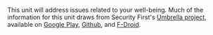 This unit will address issues related to your well-being. Much of the information for this unit draws from Security First's [Umbrella project](https://secfirst.org/index.html), available on [Google Play](https://play.google.com/store/apps/details?id=org.secfirst.umbrella), [Github](https://github.com/securityfirst/Umbrella_android), and [F-Droid](https://secfirst.org/fdroid/repo).